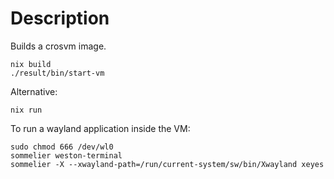 # Description

Builds a crosvm image.

```shell
nix build
./result/bin/start-vm
```

Alternative:

```shell
nix run
```

To run a wayland application inside the VM:

```shell
sudo chmod 666 /dev/wl0
sommelier weston-terminal
sommelier -X --xwayland-path=/run/current-system/sw/bin/Xwayland xeyes
```
